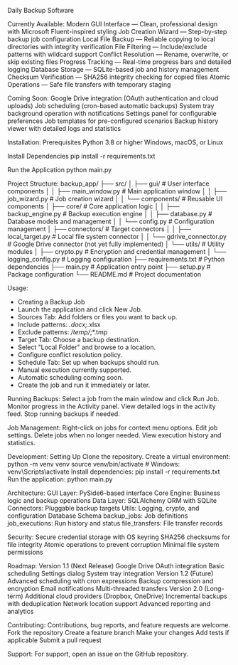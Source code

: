 Daily Backup Software

Currently Available:
Modern GUI Interface — Clean, professional design with Microsoft Fluent-inspired styling
Job Creation Wizard — Step-by-step backup job configuration
Local File Backup — Reliable copying to local directories with integrity verification
File Filtering — Include/exclude patterns with wildcard support
Conflict Resolution — Rename, overwrite, or skip existing files
Progress Tracking — Real-time progress bars and detailed logging
Database Storage — SQLite-based job and history management
Checksum Verification — SHA256 integrity checking for copied files
Atomic Operations — Safe file transfers with temporary staging

Coming Soon:
Google Drive integration (OAuth authentication and cloud uploads)
Job scheduling (cron-based automatic backups)
System tray background operation with notifications
Settings panel for configurable preferences
Job templates for pre-configured scenarios
Backup history viewer with detailed logs and statistics

Installation:
Prerequisites
Python 3.8 or higher
Windows, macOS, or Linux

Install Dependencies
pip install -r requirements.txt

Run the Application
python main.py

Project Structure:
backup_app/
├── src/
│ ├── gui/ # User interface components
│ │ ├── main_window.py # Main application window
│ │ ├── job_wizard.py # Job creation wizard
│ │ └── components/ # Reusable UI components
│ ├── core/ # Core application logic
│ │ ├── backup_engine.py # Backup execution engine
│ │ ├── database.py # Database models and management
│ │ └── config.py # Configuration management
│ ├── connectors/ # Target connectors
│ │ ├── local_target.py # Local file system connector
│ │ └── gdrive_connector.py # Google Drive connector (not yet fully implemented)
│ └── utils/ # Utility modules
│ ├── crypto.py # Encryption and credential management
│ └── logging_config.py # Logging configuration
├── requirements.txt # Python dependencies
├── main.py # Application entry point
├── setup.py # Package configuration
└── README.md # Project documentation

Usage:
- Creating a Backup Job
- Launch the application and click New Job.
- Sources Tab: Add folders or files you want to back up.
- Include patterns: *.docx;*.xlsx
- Exclude patterns: */temp/*;*.tmp
- Target Tab: Choose a backup destination.
- Select "Local Folder" and browse to a location.
- Configure conflict resolution policy.
- Schedule Tab: Set up when backups should run.
- Manual execution currently supported.
- Automatic scheduling coming soon.
- Create the job and run it immediately or later.

Running Backups:
Select a job from the main window and click Run Job.
Monitor progress in the Activity panel.
View detailed logs in the activity feed.
Stop running backups if needed.

Job Management:
Right-click on jobs for context menu options.
Edit job settings.
Delete jobs when no longer needed.
View execution history and statistics.

Development:
Setting Up
Clone the repository.
Create a virtual environment:
python -m venv venv
source venv/bin/activate  # Windows: venv\Scripts\activate
Install dependencies:
pip install -r requirements.txt
Run the application:
python main.py

Architecture:
GUI Layer: PySide6-based interface
Core Engine: Business logic and backup operations
Data Layer: SQLAlchemy ORM with SQLite
Connectors: Pluggable backup targets
Utils: Logging, crypto, and configuration
Database Schema
backup_jobs: Job definitions
job_executions: Run history and status
file_transfers: File transfer records

Security:
Secure credential storage with OS keyring
SHA256 checksums for file integrity
Atomic operations to prevent corruption
Minimal file system permissions

Roadmap:
Version 1.1 (Next Release)
Google Drive OAuth integration
Basic scheduling
Settings dialog
System tray integration
Version 1.2 (Future)
Advanced scheduling with cron expressions
Backup compression and encryption
Email notifications
Multi-threaded transfers
Version 2.0 (Long-term)
Additional cloud providers (Dropbox, OneDrive)
Incremental backups with deduplication
Network location support
Advanced reporting and analytics

Contributing:
Contributions, bug reports, and feature requests are welcome.
Fork the repository
Create a feature branch
Make your changes
Add tests if applicable
Submit a pull request

Support:
For support, open an issue on the GitHub repository.
